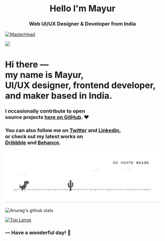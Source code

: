 <h1 align="center">Hello I'm Mayur</h1>
<h3 align="center">Web UI/UX Designer & Developer from India</h3>

[![MasterHead](https://raw.githubusercontent.com/MThakkar121/Profile_Overview/master/chrome_GRDY5b5Z26.png)](https://mthakkar121.github.io/Mayurs-website/)

![](https://raw.githubusercontent.com/MThakkar121/Profile_Overview/master/wave.gif)

<h1>
  Hi there ― <br> 
  my name is Mayur, <br> 
  UI/UX designer, frontend developer, <br> 
  and maker based in India.
</h1>

<h3>
  I occasionally contribute to open <br>
  source projects <a href="https://github.com/MThakkar121?tab=repositories">here on GitHub</a>. ❤️
</h3>

<h3>
  You can also follow me on <a href="https://twitter.com/tobimori">Twitter</a> and <a href="https://www.linkedin.com/in/mayurthakkar36/">Linkedin</a>,
  <br>
  or check out my latest works on 
  <br>
  <a href="https://dribbble.com/mayurthakkar36">Dribbble</a> and <a href="https://www.behance.net/mayurthakkar">Behance</a>.
</h3>

![Dino](https://raw.githubusercontent.com/praveenscience/praveenscience/master/dino.gif)




![Anurag's github stats](https://github-readme-stats.vercel.app/api?username=MThakkar121&show_icons=true&theme=dark)


[![Top Langs](https://github-readme-stats.vercel.app/api/top-langs/?username=MThakkar121)](https://github.com/anuraghazra/github-readme-stats)

<h3>
  ― Have a wonderful day! 👋
</h3>
